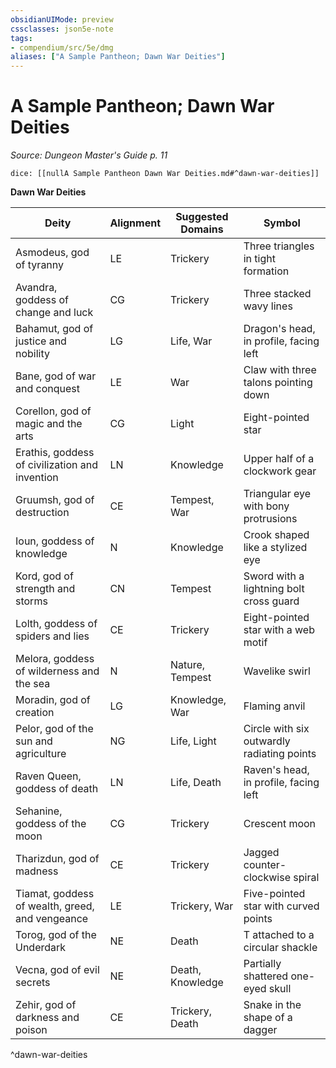 ```yaml
---
obsidianUIMode: preview
cssclasses: json5e-note
tags:
- compendium/src/5e/dmg
aliases: ["A Sample Pantheon; Dawn War Deities"]
---
```

# A Sample Pantheon; Dawn War Deities
*Source: Dungeon Master's Guide p. 11* 

`dice: [[nullA Sample Pantheon Dawn War Deities.md#^dawn-war-deities]]`

**Dawn War Deities**

| Deity | Alignment | Suggested Domains | Symbol |
|-------|-----------|-------------------|--------|
| Asmodeus, god of tyranny | LE | Trickery | Three triangles in tight formation |
| Avandra, goddess of change and luck | CG | Trickery | Three stacked wavy lines |
| Bahamut, god of justice and nobility | LG | Life, War | Dragon's head, in profile, facing left |
| Bane, god of war and conquest | LE | War | Claw with three talons pointing down |
| Corellon, god of magic and the arts | CG | Light | Eight-pointed star |
| Erathis, goddess of civilization and invention | LN | Knowledge | Upper half of a clockwork gear |
| Gruumsh, god of destruction | CE | Tempest, War | Triangular eye with bony protrusions |
| Ioun, goddess of knowledge | N | Knowledge | Crook shaped like a stylized eye |
| Kord, god of strength and storms | CN | Tempest | Sword with a lightning bolt cross guard |
| Lolth, goddess of spiders and lies | CE | Trickery | Eight-pointed star with a web motif |
| Melora, goddess of wilderness and the sea | N | Nature, Tempest | Wavelike swirl |
| Moradin, god of creation | LG | Knowledge, War | Flaming anvil |
| Pelor, god of the sun and agriculture | NG | Life, Light | Circle with six outwardly radiating points |
| Raven Queen, goddess of death | LN | Life, Death | Raven's head, in profile, facing left |
| Sehanine, goddess of the moon | CG | Trickery | Crescent moon |
| Tharizdun, god of madness | CE | Trickery | Jagged counter-clockwise spiral |
| Tiamat, goddess of wealth, greed, and vengeance | LE | Trickery, War | Five-pointed star with curved points |
| Torog, god of the Underdark | NE | Death | T attached to a circular shackle |
| Vecna, god of evil secrets | NE | Death, Knowledge | Partially shattered one-eyed skull |
| Zehir, god of darkness and poison | CE | Trickery, Death | Snake in the shape of a dagger |
^dawn-war-deities